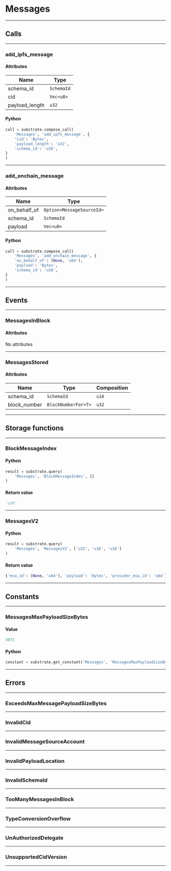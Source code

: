 
# Messages

---------
## Calls

---------
### add_ipfs_message
#### Attributes
| Name | Type |
| -------- | -------- | 
| schema_id | `SchemaId` | 
| cid | `Vec<u8>` | 
| payload_length | `u32` | 

#### Python
```python
call = substrate.compose_call(
    'Messages', 'add_ipfs_message', {
    'cid': 'Bytes',
    'payload_length': 'u32',
    'schema_id': 'u16',
}
)
```

---------
### add_onchain_message
#### Attributes
| Name | Type |
| -------- | -------- | 
| on_behalf_of | `Option<MessageSourceId>` | 
| schema_id | `SchemaId` | 
| payload | `Vec<u8>` | 

#### Python
```python
call = substrate.compose_call(
    'Messages', 'add_onchain_message', {
    'on_behalf_of': (None, 'u64'),
    'payload': 'Bytes',
    'schema_id': 'u16',
}
)
```

---------
## Events

---------
### MessagesInBlock
#### Attributes
No attributes

---------
### MessagesStored
#### Attributes
| Name | Type | Composition
| -------- | -------- | -------- |
| schema_id | `SchemaId` | ```u16```
| block_number | `BlockNumberFor<T>` | ```u32```

---------
## Storage functions

---------
### BlockMessageIndex

#### Python
```python
result = substrate.query(
    'Messages', 'BlockMessageIndex', []
)
```

#### Return value
```python
'u16'
```
---------
### MessagesV2

#### Python
```python
result = substrate.query(
    'Messages', 'MessagesV2', ['u32', 'u16', 'u16']
)
```

#### Return value
```python
{'msa_id': (None, 'u64'), 'payload': 'Bytes', 'provider_msa_id': 'u64'}
```
---------
## Constants

---------
### MessagesMaxPayloadSizeBytes
#### Value
```python
3072
```
#### Python
```python
constant = substrate.get_constant('Messages', 'MessagesMaxPayloadSizeBytes')
```
---------
## Errors

---------
### ExceedsMaxMessagePayloadSizeBytes

---------
### InvalidCid

---------
### InvalidMessageSourceAccount

---------
### InvalidPayloadLocation

---------
### InvalidSchemaId

---------
### TooManyMessagesInBlock

---------
### TypeConversionOverflow

---------
### UnAuthorizedDelegate

---------
### UnsupportedCidVersion

---------